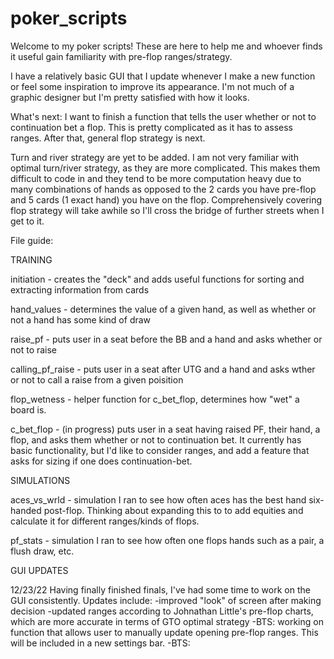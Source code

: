 # poker_scripts

Welcome to my poker scripts! These are here to help me and whoever finds it useful gain familiarity with pre-flop
ranges/strategy.

I have a relatively basic GUI that I update whenever I make a new function or feel some inspiration to improve its 
appearance. I'm not much of a graphic designer but I'm pretty satisfied with how it looks.

What's next: I want to finish a function that tells the user whether or not to continuation bet a flop. This
is pretty complicated as it has to assess ranges. After that, general flop strategy is next.

Turn and river strategy are yet to be added. I am not very familiar with optimal turn/river strategy, as they are more 
complicated. This makes them difficult to code in and they tend to be more computation heavy due to many combinations 
of hands as opposed to the 2 cards you have pre-flop and 5 cards (1 exact hand) you have on the flop. Comprehensively 
covering flop strategy will take awhile so I'll cross the bridge of further streets when I get to it.

File guide:

TRAINING

initiation - creates the "deck" and adds useful functions for sorting and extracting information from cards

hand_values - determines the value of a given hand, as well as whether or not a hand has some kind of draw

raise_pf - puts user in a seat before the BB and a hand and asks whether or not to raise

calling_pf_raise - puts user in a seat after UTG and a hand and asks wther or not to call a raise from
a given poisition

flop_wetness - helper function for c_bet_flop, determines how "wet" a board is.

c_bet_flop - (in progress) puts user in a seat having raised PF, their hand, a flop, and asks them whether
or not to continuation bet. It currently has basic functionality, but I'd like to consider ranges, and add
a feature that asks for sizing if one does continuation-bet.

SIMULATIONS

aces_vs_wrld - simulation I ran to see how often aces has the best hand six-handed post-flop. Thinking about
expanding this to to add equities and calculate it for different ranges/kinds of flops.

pf_stats - simulation I ran to see how often one flops hands such as a pair, a flush draw, etc.

GUI UPDATES

12/23/22
Having finally finished finals, I've had some time to work on the GUI consistently. Updates include:
-improved "look" of screen after making decision
-updated ranges according to Johnathan Little's pre-flop charts, which are more accurate in terms of GTO optimal strategy
-BTS: working on function that allows user to manually update opening pre-flop ranges. This will be included in a new settings bar.
-BTS: 

